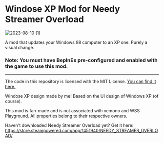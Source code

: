 # Windose XP Mod for Needy Streamer Overload

![2023-08-10 (1)](https://github.com/amazeedaizee/NeedyGirlXP/assets/131136866/1f8cda82-1272-44a8-a654-e0ce65f0ff69)


A mod that updates your Windows 98 computer to an XP one. Purely a visual change.

### Note: You must have BepInEx pre-configured and enabled with the game to use this mod.

-----

The code in this repository is licensed with the MIT License. [You can find it here.](https://github.com/amazeedaizee/NeedyGirlXP/blob/main/LICENSE.md)

Windose XP design made by me! Based on the UI design of Windows XP (of course).

This mod is fan-made and is not associated with xemono and WSS Playground. All properties belong to their respective owners.

Haven't downloaded Needy Streamer Overload yet? Get it here: https://store.steampowered.com/app/1451940/NEEDY_STREAMER_OVERLOAD/
